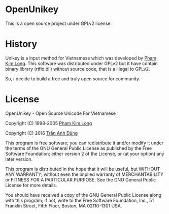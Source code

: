 # OpenUnikey

This is a open source project under GPLv2 license.

# History

Unikey is a input method for Vietnamese which was developed by [Pham Kim Long](mailto:unikey@gmail.com). This software was distributed under GPLv2 but it have contain binary library (rtfio.dll) without source code, that is a illegal to GPLv2.

So, i decide to build a free and truly open source for community.

# License

OpenUnikey - Open Source Unicode For Vietnamese

Copyright (C) 1998-2005 [Pham Kim Long](unikey@gmail.com)

Copyright (C) 2016 [Trần Anh Dũng](tad88.dev@gmail.com)

This program is free software; you can redistribute it and/or modify
it under the terms of the GNU General Public License as published by
the Free Software Foundation; either version 2 of the License, or
(at your option) any later version.

This program is distributed in the hope that it will be useful,
but WITHOUT ANY WARRANTY; without even the implied warranty of
MERCHANTABILITY or FITNESS FOR A PARTICULAR PURPOSE.  See the
GNU General Public License for more details.

You should have received a copy of the GNU General Public License along
with this program; if not, write to the Free Software Foundation, Inc.,
51 Franklin Street, Fifth Floor, Boston, MA 02110-1301 USA.